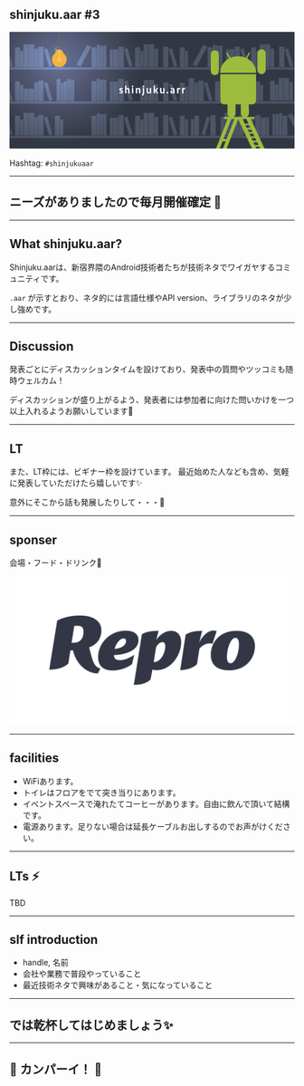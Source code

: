 ## shinjuku.aar #3

![](/assets/images/shinjukuaar.png)

Hashtag: `#shinjukuaar`

---

## ニーズがありましたので毎月開催確定 🎉

---

## What shinjuku.aar?

Shinjuku.aarは、新宿界隈のAndroid技術者たちが技術ネタでワイガヤするコミュニティです。

`.aar` が示すとおり、ネタ的には言語仕様やAPI version、ライブラリのネタが少し強めです。

---

## Discussion

発表ごとにディスカッションタイムを設けており、発表中の質問やツッコミも随時ウェルカム！

ディスカッションが盛り上がるよう、発表者には参加者に向けた問いかけを一つ以上入れるようお願いしています🙏

---

## LT

また、LT枠には、ビギナー枠を設けています。
最近始めた人なども含め、気軽に発表していただけたら嬉しいです✨

意外にそこから話も発展したりして・・・👀

---

## sponser

会場・フード・ドリンク👏

![](/assets/images/sponsers/repro-logo-colored.png)

---

## facilities

- WiFiあります。
- トイレはフロアをでて突き当りにあります。
- イベントスペースで淹れたてコーヒーがあります。自由に飲んで頂いて結構です。
- 電源あります。足りない場合は延長ケーブルお出しするのでお声がけください。

---

## LTs ⚡

TBD

---

## slf introduction

- handle, 名前
- 会社や業務で普段やっていること
- 最近技術ネタで興味があること・気になっていること

---

## では乾杯してはじめましょう✨

---

## 🍻 カンパーイ！ 🍕

